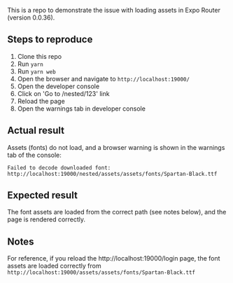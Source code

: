 This is a repo to demonstrate the issue with loading assets in Expo Router (version 0.0.36).

## Steps to reproduce

1. Clone this repo
2. Run `yarn`
3. Run `yarn web`
4. Open the browser and navigate to `http://localhost:19000/`
5. Open the developer console
6. Click on 'Go to /nested/123' link
7. Reload the page
8. Open the warnings tab in developer console

## Actual result

Assets (fonts) do not load, and a browser warning is shown in the warnings tab of the console:

```
Failed to decode downloaded font: http://localhost:19000/nested/assets/assets/fonts/Spartan-Black.ttf
```

## Expected result

The font assets are loaded from the correct path (see notes below), and the page is rendered correctly.

## Notes

For reference, if you reload the http://localhost:19000/login page, the font assets are loaded correctly from `http://localhost:19000/assets/assets/fonts/Spartan-Black.ttf`